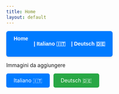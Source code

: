 ```yaml
---
title: Home
layout: default
---
```


<nav style="
  background-color: #007bff; 
  padding: 12px 20px; 
  border-radius: 6px; 
  font-family: Arial, sans-serif;
  box-shadow: 0 2px 5px rgba(0,0,0,0.1);
  display: inline-flex;
  gap: 15px;
">
  <a href="{{ site.baseurl }}/" style="
    color: white; 
    text-decoration: none; 
    font-weight: 600;
    transition: color 0.3s ease;
  " onmouseover="this.style.color='#ffc107'" onmouseout="this.style.color='white'">Home</a>

<a href="{{ site.baseurl }}/italiano/" style="
color: white;
text-decoration: none;
font-weight: 600;
transition: color 0.3s ease;
" onmouseover="this.style.color='#ffc107'" onmouseout="this.style.color='white'"> | Italiano 🇮🇹</a>

<a href="{{ site.baseurl }}/deutsch/" style="
color: white;
text-decoration: none;
font-weight: 600;
transition: color 0.3s ease;
" onmouseover="this.style.color='#ffc107'" onmouseout="this.style.color='white'"> | Deutsch 🇩🇪</a>
</nav>



Immagini da aggiungere

<div style="display: flex; gap: 10px;">
  <a href="{{ site.baseurl }}/italiano/" style="padding: 10px 20px; background-color: #007bff; color: white; text-decoration: none; border-radius: 5px;">Italiano 🇮🇹</a>
  <a href="{{ site.baseurl }}/deutsch/" style="padding: 10px 20px; background-color: #28a745; color: white; text-decoration: none; border-radius: 5px;">Deutsch 🇩🇪</a>
</div>
